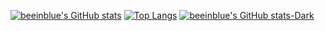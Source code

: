 [![beeinblue's GitHub stats](https://github-readme-stats.vercel.app/api?username=beeinblue&show_icons=true&theme=radical&hide=issues,contribs)](https://github.com/anuraghazra/github-readme-stats)
[![Top Langs](https://github-readme-stats.vercel.app/api/top-langs/?username=beeinblue&layout=compact&theme=radical)](https://github.com/beeinblue)
[![beeinblue's GitHub stats-Dark](https://github-readme-stats.vercel.app/api?username=beeinblue&show_icons=true&theme=dark#gh-dark-mode-only)](https://github.com/anuraghazra/github-readme-stats#gh-dark-mode-only)
